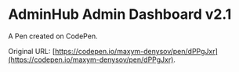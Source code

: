 # AdminHub Admin Dashboard v2.1

A Pen created on CodePen.

Original URL: [https://codepen.io/maxym-denysov/pen/dPPgJxr](https://codepen.io/maxym-denysov/pen/dPPgJxr).

